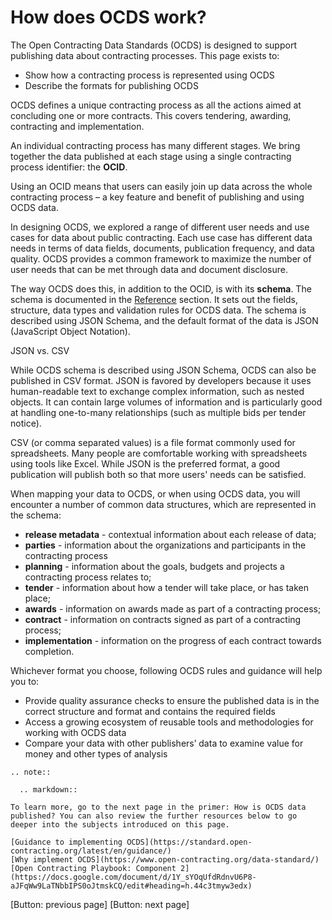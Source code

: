 # How does OCDS work?

The Open Contracting Data Standards (OCDS) is designed to support publishing data about contracting processes. This page exists to:

*   Show how a contracting process is represented using OCDS
*   Describe the formats for publishing OCDS

OCDS defines a unique contracting process as all the actions aimed at concluding one or more contracts. This covers tendering, awarding, contracting and implementation.

An individual contracting process has many different stages. We bring together the data published at each stage using a single contracting process identifier: the **OCID**.

Using an OCID means that users can easily join up data across the whole contracting process – a key feature and benefit of publishing and using OCDS data.

In designing OCDS, we explored a range of different user needs and use cases for data about public contracting. Each use case has different data needs in terms of data fields, documents, publication frequency, and data quality. OCDS provides a common framework to maximize the number of user needs that can be met through data and document disclosure.

The way OCDS does this, in addition to the OCID, is with its **schema**. The schema is documented in the [Reference](https://standard.open-contracting.org/latest/en/schema/) section. It sets out the fields, structure, data types and validation rules for OCDS data. The schema is described using JSON Schema, and the default format of the data is JSON (JavaScript Object Notation).

<div class="example hint" markdown=1>
<p class="first admonition-title">JSON vs. CSV</p>

While OCDS schema is described using JSON Schema, OCDS can also be published in CSV format. JSON is favored by developers because it uses human-readable text to exchange complex information, such as nested objects. It can contain large volumes of information and is particularly good at handling one-to-many relationships (such as multiple bids per tender notice).

CSV (or comma separated values) is a file format commonly used for spreadsheets. Many people are comfortable working with spreadsheets using tools like Excel. While JSON is the preferred format, a good publication will publish both so that more users' needs can be satisfied.

</div>

When mapping your data to OCDS, or when using OCDS data, you will encounter a number of common data structures, which are represented in the schema:

*   **release metadata** - contextual information about each release of data;
*   **parties** - information about the organizations and participants in the contracting process
*   **planning** - information about the goals, budgets and projects a contracting process relates to;
*   **tender** - information about how a tender will take place, or has taken place;
*   **awards** - information on awards made as part of a contracting process;
*   **contract** - information on contracts signed as part of a contracting process;
*   **implementation** - information on the progress of each contract towards completion.

Whichever format you choose, following OCDS rules and guidance will help you to:

*   Provide quality assurance checks to ensure the published data is in the correct structure and format and contains the required fields
*   Access a growing ecosystem of reusable tools and methodologies for working with OCDS data
*   Compare your data with other publishers’ data to examine value for money and other types of analysis

 ```{eval-rst}
.. note::

   .. markdown::

To learn more, go to the next page in the primer: How is OCDS data published? You can also review the further resources below to go deeper into the subjects introduced on this page.

[Guidance to implementing OCDS](https://standard.open-contracting.org/latest/en/guidance/)
[Why implement OCDS](https://www.open-contracting.org/data-standard/)
[Open Contracting Playbook: Component 2](https://docs.google.com/document/d/1Y_sYOqUfdRdnvU6P8-aJFqWw9LaTNbbIPS0oJtmskCQ/edit#heading=h.44c3tmyw3edx)
```
[Button: previous page]					   		     [Button: next page]
